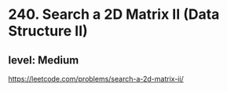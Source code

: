 # 240. Search a 2D Matrix II (Data Structure II)
## level: Medium

https://leetcode.com/problems/search-a-2d-matrix-ii/
